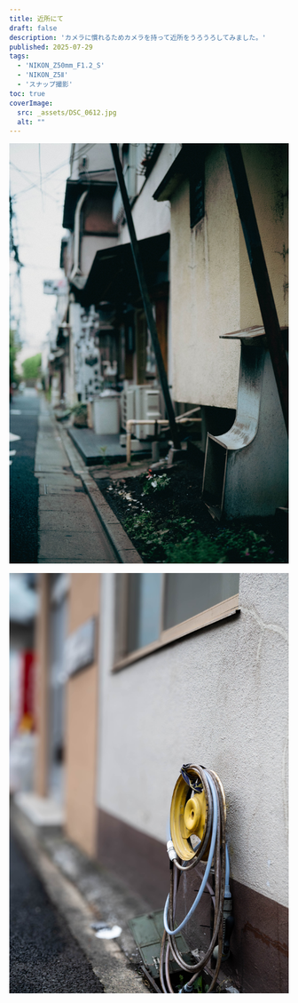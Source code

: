 ```yaml
---
title: 近所にて
draft: false
description: 'カメラに慣れるためカメラを持って近所をうろうろしてみました。'
published: 2025-07-29
tags:
  - 'NIKON_Z50mm_F1.2_S'
  - 'NIKON_Z5Ⅱ'
  - 'スナップ撮影'
toc: true
coverImage:
  src: _assets/DSC_0612.jpg
  alt: ""
---
```


![](_assets/DSC_0609.jpg)

![](_assets/DSC_0607.jpg)

